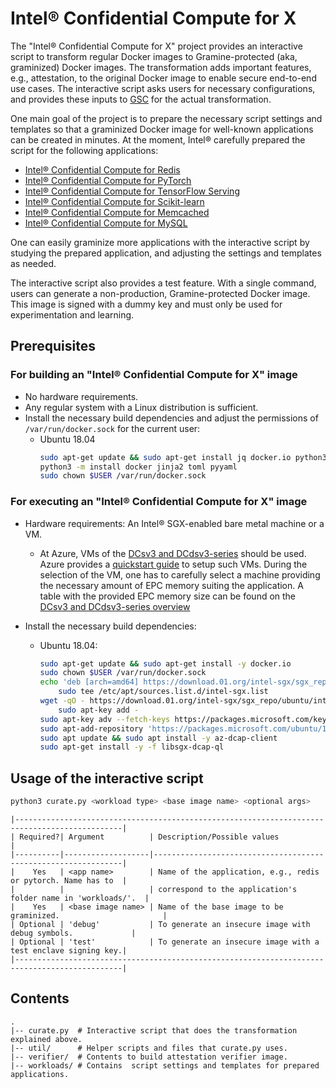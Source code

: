 # Intel® Confidential Compute for X

The "Intel® Confidential Compute for X" project provides an interactive script to transform regular
Docker images to Gramine-protected (aka, graminized) Docker images.
The transformation adds important features, e.g., attestation, to the original Docker image to
enable secure end-to-end use cases.
The interactive script asks users for necessary configurations, and provides these inputs to
[GSC](https://github.com/gramineproject/gsc) for the actual transformation.

One main goal of the project is to prepare the necessary script settings and templates so that a
graminized Docker image for well-known applications can be created in minutes.
At the moment, Intel® carefully prepared the script for the following applications:
* [Intel® Confidential Compute for Redis](workloads/redis/)
* [Intel® Confidential Compute for PyTorch](workloads/pytorch/)
* [Intel® Confidential Compute for TensorFlow Serving](workloads/tensorflow-serving/)
* [Intel® Confidential Compute for Scikit-learn](workloads/sklearn/)
* [Intel® Confidential Compute for Memcached](workloads/memcached/)
* [Intel® Confidential Compute for MySQL](workloads/mysql/)

One can easily graminize more applications with the interactive script by studying the prepared
application, and adjusting the settings and templates as needed.

The interactive script also provides a test feature.
With a single command, users can generate a non-production, Gramine-protected Docker image.
This image is signed with a dummy key and must only be used for experimentation and learning.


## Prerequisites

### For building an "Intel® Confidential Compute for X" image

- No hardware requirements.
- Any regular system with a Linux distribution is sufficient.
- Install the necessary build dependencies and adjust the permissions of `/var/run/docker.sock` for the current user:
   - Ubuntu 18.04
        ```sh
        sudo apt-get update && sudo apt-get install jq docker.io python3 python3-pip
        python3 -m install docker jinja2 toml pyyaml
        sudo chown $USER /var/run/docker.sock
        ```


### For executing an "Intel® Confidential Compute for X" image

- Hardware requirements: An Intel® SGX-enabled bare metal machine or a VM.
   - At Azure, VMs of the [DCsv3 and DCdsv3-series](https://learn.microsoft.com/en-us/azure/virtual-machines/dcv3-series) should be used.
   Azure provides a [quickstart guide](https://learn.microsoft.com/en-us/azure/confidential-computing/quick-create-portal)
   to setup such VMs.
   During the selection of the VM, one has to carefully select a machine providing the necessary
   amount of EPC memory suiting the application.
   A table with the provided EPC memory size can be found on the [DCsv3 and DCdsv3-series overview](https://learn.microsoft.com/en-us/azure/virtual-machines/dcv3-series)

- Install the necessary build dependencies:
    - Ubuntu 18.04:
        ```sh
        sudo apt-get update && sudo apt-get install -y docker.io
        sudo chown $USER /var/run/docker.sock
        echo 'deb [arch=amd64] https://download.01.org/intel-sgx/sgx_repo/ubuntu bionic main' |
            sudo tee /etc/apt/sources.list.d/intel-sgx.list
        wget -qO - https://download.01.org/intel-sgx/sgx_repo/ubuntu/intel-sgx-deb.key |
            sudo apt-key add -
        sudo apt-key adv --fetch-keys https://packages.microsoft.com/keys/microsoft.asc
        sudo apt-add-repository 'https://packages.microsoft.com/ubuntu/18.04/prod main'
        sudo apt update && sudo apt install -y az-dcap-client
        sudo apt-get install -y -f libsgx-dcap-ql
        ```


## Usage of the interactive script

```sh
python3 curate.py <workload type> <base image name> <optional args>
```

    |----------------------------------------------------------------------------------------------|
    | Required?| Argument          | Description/Possible values                                   |
    |----------|-------------------|---------------------------------------------------------------|
    |    Yes   | <app name>        | Name of the application, e.g., redis or pytorch. Name has to  |
    |          |                   | correspond to the application's folder name in 'workloads/'.  |
    |    Yes   | <base image name> | Name of the base image to be graminized.                       |
    | Optional | 'debug'           | To generate an insecure image with debug symbols.             |
    | Optional | 'test'            | To generate an insecure image with a test enclave signing key.|
    |----------------------------------------------------------------------------------------------|


## Contents

    .
    |-- curate.py  # Interactive script that does the transformation explained above.
    |-- util/      # Helper scripts and files that curate.py uses.
    |-- verifier/  # Contents to build attestation verifier image.
    |-- workloads/ # Contains  script settings and templates for prepared applications.
